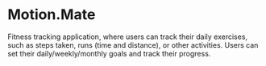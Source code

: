 # Motion.Mate
Fitness tracking application, where users can track their daily exercises, such as steps taken, runs (time and distance), or other activities. Users can set their daily/weekly/monthly goals and track their progress.
